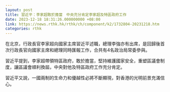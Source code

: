 ```yaml
---
layout: post
title: 習近平：李家超敢於擔當　中央充分肯定李家超及特區政府工作
date: 2023-12-18 18:31:26.000000000 +08:00
link: https://news.rthk.hk/rthk/ch/component/k2/1732804-20231218.htm
categories: rthk
---
```


在北京，行政長官李家超向國家主席習近平述職，總理李強亦有出席，是回歸後首次行政長官向國家主席和總理同時匯報工作，合共有4名政治局常委參與。

習近平提到，李家超帶領特區政府，敢於擔當，堅持維護國家安全，重塑區議會制度，讓區議會順利換屆，中央對他及特區政府工作充分肯定。

習近平又說，一國兩制的生命力和優越性必將不斷顯現，對香港的光明前景充滿信心。
